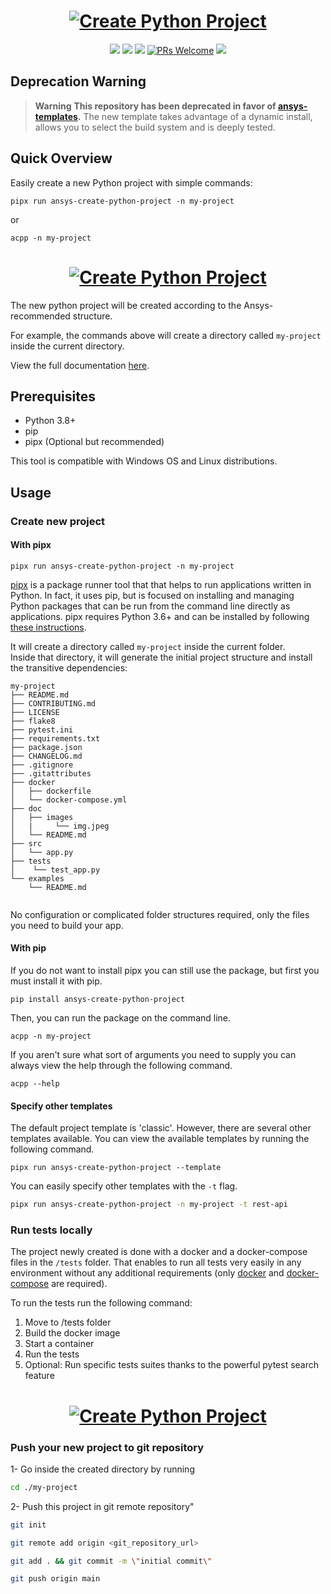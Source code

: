 
<h1 align="center">
  <a href=""><img src="https://raw.githubusercontent.com/pyansys/create-python-project/main/doc/images/create-python-project_transparent.png" alt="Create Python Project"></a>
</h1>

<p align="center">
  <a href="https://pypi.org/project/ansys-create-python-project/"><img src="https://img.shields.io/pypi/v/ansys-create-python-project.svg"></a>
  <a href="https://pypi.org/project/ansys-create-python-project/"><img src="https://img.shields.io/pypi/status/ansys-create-python-project.svg"></a>
  <a href="https://pypi.org/project/ansys-create-python-project/"><img src="https://img.shields.io/pypi/pyversions/ansys-create-python-project.svg"></a>
  <a href="CONTRIBUTING.md#pull-requests"><img src="https://img.shields.io/badge/PRs-welcome-brightgreen.svg" alt="PRs Welcome"></a>
  <a href="#license"><img src="https://img.shields.io/github/license/sourcerer-io/hall-of-fame.svg?colorB=ff0000"></a>
</p>

## Deprecation Warning

> **Warning**
**This repository has been deprecated in favor of [ansys-templates].** The
new template takes advantage of a dynamic install, allows you to select the
build system and is deeply tested.

[ansys-templates]: https://github.com/ansys/ansys-templates


## Quick Overview

Easily create a new Python project with simple commands:

```shell
pipx run ansys-create-python-project -n my-project
```
or

```shell
acpp -n my-project
```

<h1 align="center">
  <a href=""><img src="https://raw.githubusercontent.com/pyansys/create-python-project/main/doc/images/pipx_create_project.gif" alt="Create Python Project"></a>
</h1>

The new python project will be created according to the Ansys-recommended structure.

For example, the commands above will create a directory called `my-project` inside the current directory.<br>

View the full documentation [here](https://pyansys.github.io/create-python-project/index.html).

## Prerequisites

- Python 3.8+
- pip
- pipx (Optional but recommended)

This tool is compatible with Windows OS and Linux distributions.

## Usage

### Create new project 

#### With pipx

```shell
pipx run ansys-create-python-project -n my-project 
```

[pipx](https://pypa.github.io/pipx/) is a package runner tool that that helps to run applications written in Python.
In fact, it uses pip, but is focused on installing and managing Python packages that can be run from the command line 
directly as applications. pipx requires Python 3.6+ and can be installed by following 
[these instructions](https://pypa.github.io/pipx/installation/).

It will create a directory called `my-project` inside the current folder.<br>
Inside that directory, it will generate the initial project structure and install 
the transitive dependencies:

```
my-project
├── README.md
├── CONTRIBUTING.md
├── LICENSE
├── flake8
├── pytest.ini
├── requirements.txt
├── package.json
├── CHANGELOG.md
├── .gitignore
├── .gitattributes
├── docker
│   ├── dockerfile
│   └── docker-compose.yml
├── doc
│   ├── images
│   |     └── img.jpeg
│   └── README.md
├── src
│   └── app.py
├── tests
│    └── test_app.py
└── examples
    └── README.md
   
```

No configuration or complicated folder structures required, only the files you need to build your app.<br>


#### With pip

If you do not want to install pipx you can still use the package, but first you must install it with pip.

```shell
pip install ansys-create-python-project
```
Then, you can run the package on the command line.

```shell
acpp -n my-project
```

If you aren't sure what sort of arguments you need to supply you can always view the help through the following command.

```shell
acpp --help
```

#### Specify other templates

The default project template is 'classic'. However, there are several other templates available.
You can view the available templates by running the following command.

```shell
pipx run ansys-create-python-project --template
```

You can easily specify other templates with the `-t` flag.

```sh
pipx run ansys-create-python-project -n my-project -t rest-api
```

### Run tests locally

The project newly created is done with a docker and a docker-compose files in the `/tests` folder. That enables to run 
all tests very easily in any environment without any additional requirements (only [docker](https://docs.docker.com/get-docker/) 
and [docker-compose](https://docs.docker.com/compose/install/) are required).

To run the tests run the following command:
1. Move to /tests folder
2. Build the docker image
3. Start a container
4. Run the tests
5. Optional: Run specific tests suites thanks to the powerful pytest search feature

<h1 align="center">
  <a href=""><img src="https://raw.githubusercontent.com/pyansys/create-python-project/main/doc/images/docker-compose-run-tests.gif" alt="Create Python Project"></a>
</h1>

### Push your new project to git repository

1- Go inside the created directory by running 
```sh
cd ./my-project
```

2- Push this project in git remote repository"
```sh
git init

git remote add origin <git_repository_url>

git add . && git commit -m \"initial commit\"

git push origin main

```

